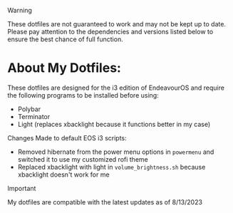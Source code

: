> [!WARNING]
> These dotfiles are not guaranteed to work and may not be kept up to date. Please pay attention to the dependencies and versions listed below to ensure the best chance of full function.

# About My Dotfiles:

These dotfiles are designed for the i3 edition of EndeavourOS and require 
the following programs to be installed before using:

+ Polybar 
+ Terminator
+ Light (replaces xbacklight because it functions better in my case)

Changes Made to default EOS i3 scripts:

+ Removed hibernate from the power menu options in `powermenu` and switched it to use my customized rofi theme
+ Replaced xbacklight with light in `volume_brightness.sh` because xbacklight doesn't work for me

> [!IMPORTANT]
> My dotfiles are compatible with the latest updates as of 8/13/2023
